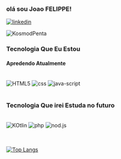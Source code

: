 ### olá sou Joao FELIPPE!

  [![linkedin](https://img.shields.io/badge/LinkedIn-0077B5?style=for-the-badge&logo=linkedin&logoColor=white)](https://www.linkedin.com/in/jo%C3%A3o-felippe-4809a8176/)  

  ![KosmodPenta](https://github-readme-stats.vercel.app/api?username=KosmodPenta&show_icons=true&theme=radical)

### Tecnologia Que Eu Estou
#### Apredendo Atualmente

<div style= "display: inline_block">
<br/>

  <img align="center" alt="HTML5" src="https://img.shields.io/badge/HTML5-E34F26?style=for-the-badge&logo=html5&logoColor=white"/> 
  <img align="center" alt="css" src="https://img.shields.io/badge/CSS3-1572B6?style=for-the-badge&logo=css3&logoColor=white"/> 
  <img align="center" alt="java-script" src="https://img.shields.io/badge/JavaScript-F7DF1E?style=for-the-badge&logo=javascript&logoColor=black"/>
</br>

</div>
<br>

### Tecnologia Que irei Estuda no futuro
 <div style= "display: inline_block">
 <br>
<img align="center" alt="KOtlin" src="https://img.shields.io/badge/Kotlin-0095D5?&style=for-the-badge&logo=kotlin&logoColor=white"/> <img align="center" alt="php" src="https://img.shields.io/badge/PHP-777BB4?style=for-the-badge&logo=php&logoColor=white"/> <img align="center" alt="nod.js" src="https://img.shields.io/badge/Node.js-43853D?style=for-the-badge&logo=node.js&logoColor=white"/> 
 </div><br>
 <br>

[![Top Langs](https://github-readme-stats.vercel.app/api/top-langs/?username=KosmodPenta&exclude_repo=github-readme-stats,anuraghazra.github.io)](https://github.com/anuraghazra/github-readme-stats)
